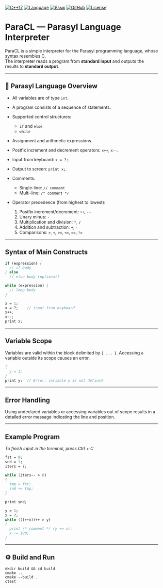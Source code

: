[![C++17](https://img.shields.io/badge/C%2B%2B-17-00599C?style=flat-square&logo=c%2B%2B)](https://en.cppreference.com/w/cpp/17) [![Language](https://img.shields.io/badge/lang-English🇬🇧-white)](README.md) [![Язык](https://img.shields.io/badge/язык-Русский🇷🇺-white)](README-RU.md) [![GitHub](https://img.shields.io/badge/github-gray)](https://github.com/Onelig/ParaCL) [![License](https://img.shields.io/badge/license-MIT-blue)](LICENSE)
# ParaCL — Parasyl Language Interpreter

ParaCL is a simple interpreter for the Parasyl programming language, whose syntax resembles C.  
The interpreter reads a program from **standard input** and outputs the results to **standard output**.

---

## 📜 Parasyl Language Overview

- All variables are of type `int`.
- A program consists of a sequence of statements.
- Supported control structures:
  - `if` and `else`
  - `while`
- Assignment and arithmetic expressions.
- Postfix increment and decrement operators: `x++`, `x--`.
- Input from keyboard: `x = ?;`.
- Output to screen: `print x;`.
- Comments:
  - Single-line: `// comment`
  - Multi-line: `/* comment */`
- Operator precedence (from highest to lowest):

  1. Postfix increment/decrement: `++`, `--`
  2. Unary minus: `-`
  3. Multiplication and division: `*`, `/`
  4. Addition and subtraction: `+`, `-`
  5. Comparisons: `>`, `<`, `>=`, `<=`, `==`, `!=`

---

## Syntax of Main Constructs

```pascal
if (expression) {
  // if body
} else
  // else body (optional)
```

```pascal
while (expression) {
  // loop body
}
```

```pascal
x = 1;
x = ?;    // input from keyboard
x++;
x--;
print x;
```

---

## Variable Scope

Variables are valid within the block delimited by `{ ... }`.
Accessing a variable outside its scope causes an error.

```pascal
{
  y = 1;
}
print y;  // Error: variable y is not defined
```

---

## Error Handling

Using undeclared variables or accessing variables out of scope results in a detailed error message indicating the line and position.

---

## Example Program
*To finish input in the terminal, press Ctrl + C*

```pascal
fst = 0;
snd = 1;
iters = ?;

while (iters-- > 0)
{
  tmp = fst;
  snd += tmp;
}

print snd;

y = 1;
x = ?;
while (((++x))++ > y)
{
  print /* comment */ (y == x);
  x -= 100;
}
```

---

## ⚙️ Build and Run
```console
mkdir build && cd build
cmake ..
cmake --build .
ctest
```
